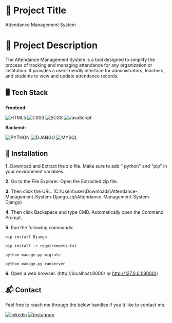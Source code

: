 # 🔗 Project Title
Attendance Management System


# 🔗 Project Description
The Attendance Management System is a tool designed to simplify the process of tracking and managing attendance for any organization or institution. It provides a user-friendly interface for administrators, teachers, and students to view and update attendance records.


## 🖥️ Tech Stack
**Frontend:**

![HTML5](https://img.shields.io/badge/HTML5-E34F26?style=for-the-badge&logo=html5&logoColor=white)
![CSS3](https://img.shields.io/badge/CSS3-1572B6?style=for-the-badge&logo=css3&logoColor=white)
![SCSS](https://img.shields.io/badge/SCSS-CC6699?style=for-the-badge&logo=scss&logoColor=white)
![JavaScript](https://img.shields.io/badge/JavaScript-F7DF1E?style=for-the-badge&logo=javascript&logoColor=black)

**Backend:**

![PYTHON](https://img.shields.io/badge/Python-3776AB?style=for-the-badge&logo=python&logoColor=white)
![DJANGO](https://img.shields.io/badge/Django-092E20?style=for-the-badge&logo=django&logoColor=white)
![MYSQL](https://img.shields.io/badge/MySQL-00000F?style=for-the-badge&logo=mysql&logoColor=white)


## 📌 Installation
**1.** Download and Extract the zip file. Make sure to add " python" and "pip" in your environment variables.

**2.** Go to the File Explorer. Open the Extracted zip file.

**3.** Then click the URL. (C:\Users\user\Downloads\Attendance-Management-System-Django.zip\Attendance-Management-System-Django)

**4.** Then click Backspace and type CMD. Automatically open the Command Prompt.

**5.** Run the following commands:

```
pip install Django
```
```
pip install -r requirements.txt
```
```
python manage.py migrate
```
```
python manage.py runserver
```

**6.** Open a web browser. (http://localhost:8000/ or http://127.0.0.1:8000/)


## 📬 Contact

Feel free to reach me through the below handles if you'd like to contact me.

[![linkedin](https://img.shields.io/badge/LinkedIn-0077B5?style=for-the-badge&logo=linkedin&logoColor=white)](https://www.linkedin.com/in/keerthana-m-083454259)
[![instagram](https://img.shields.io/badge/Instagram-E4405F?style=for-the-badge&logo=instagram&logoColor=white)](https://www.instagram.com/keerthana0mohan)
